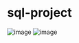# sql-project
![image](https://github.com/monupandey2649/sql-project/assets/110774724/bde5d8d4-ecec-4446-adc8-3e3f304f024a)
![image](https://github.com/monupandey2649/sql-project/assets/110774724/90bbf169-11d4-4dc0-9502-7ada42d8c9fa)

